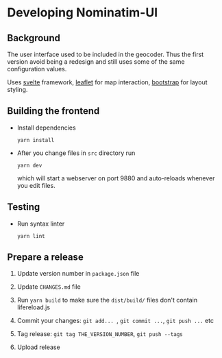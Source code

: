 # Developing Nominatim-UI

## Background

The user interface used to be included in the geocoder. Thus the
first version avoid being a redesign and still uses some of the
same configuration values.

Uses [svelte](https://svelte.dev/) framework,
[leaflet](https://leafletjs.com/) for map interaction,
[bootstrap](https://getbootstrap.com/) for layout styling.


## Building the frontend

* Install dependencies

   ```
   yarn install
   ```

* After you change files in `src` directory run

   ```
   yarn dev
   ```
   which will start a webserver on port 9880 and auto-reloads
   whenever you edit files.

## Testing

* Run syntax linter

   ```
   yarn lint
   ```

## Prepare a release

1. Update version number in `package.json` file

2. Update `CHANGES.md` file

3. Run `yarn build` to make sure the `dist/build/` files don't contain lifereload.js

4. Commit your changes: `git add... `, `git commit ...`, `git push ...` etc

5. Tag release: `git tag THE_VERSION_NUMBER`, `git push --tags`

6. Upload release